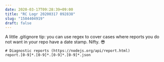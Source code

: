 ```yaml
---
date: 2020-03-17T09:28:39+09:00
title: "RC Logr 20200317 092838"
slug: "1584404919"
draft: false
---
```


A little .gitignore tip: you can use regex to cover cases where reports you do not want in your repo have a date stamp. Nifty. 😎

```
# Diagnostic reports (https://nodejs.org/api/report.html)
report.[0-9]*.[0-9]*.[0-9]*.[0-9]*.json
```
